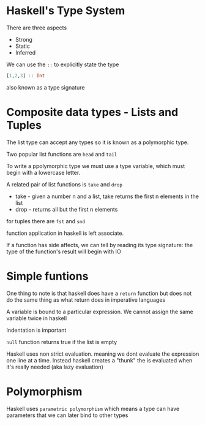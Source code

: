 # Haskell's Type System
There are three aspects
* Strong
* Static
* Inferred

We can use the `::` to explicitly state the type
``` haskell
[1,2,3] :: Int
```
also known as a type signature

# Composite data types - Lists and Tuples
The list type can accept any types so it is known as a polymorphic type.

Two popular list functions are `head` and `tail`

To write a ppolymorphic type we must use a type variable, which must begin with a lowercase letter.

A related pair of list functions is `take` and `drop`
* take - given a number n and a list, take returns the first n elements in the list
* drop - returns all but the first n elements

for tuples there are `fst` and `snd`

function application in haskell is left associate.

If a function has side affects, we can tell by reading its type signature: the type of the function's result will begin with IO

# Simple funtions
One thing to note is that haskell does have a `return` function but does not do the same thing as what return does in imperative languages

A variable is bound to a particular expression. We cannot assign the same variable twice in haskell

Indentation is important

`null` function returns true if the list is empty

Haskell uses non strict evaluation. meaning we dont evaluate the expression one line at a time. Instead haskell creates a "thunk" the is evaluated when it's really needed (aka lazy evaluation)

# Polymorphism
Haskell uses `parametric polymorphism` which means a type can have parameters that we can later bind to other types
